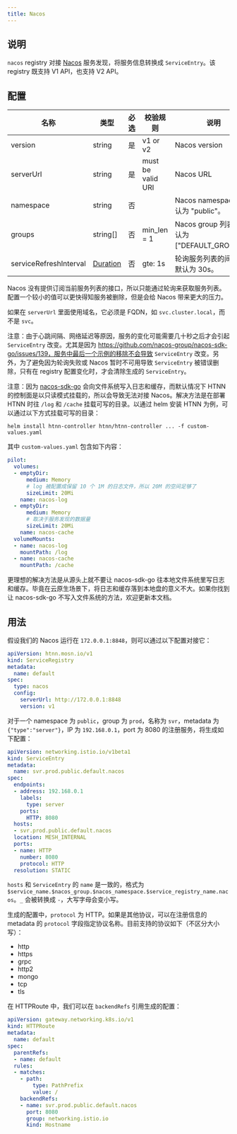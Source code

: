 ```yaml
---
title: Nacos
---
```


## 说明

`nacos` registry 对接 [Nacos](https://nacos.io/) 服务发现，将服务信息转换成 `ServiceEntry`。该 registry 既支持 V1 API，也支持 V2 API。


## 配置

| 名称                   | 类型                            | 必选 | 校验规则          | 说明                                         |
| ---------------------- | ------------------------------- | ---- | ----------------- | -------------------------------------------- |
| version                | string                          | 是   | v1 or v2          | Nacos version                                |
| serverUrl              | string                          | 是   | must be valid URI | Nacos URL                                    |
| namespace              | string                          | 否   |                   | Nacos namespace。默认为 "public"。           |
| groups                 | string[]                        | 否   | min_len = 1       | Nacos group 列表。默认为 ["DEFAULT_GROUP"]。 |
| serviceRefreshInterval | [Duration](../type.md#duration) | 否   | gte: 1s           | 轮询服务列表的间隔。默认为 30s。             |

Nacos 没有提供订阅当前服务列表的接口，所以只能通过轮询来获取服务列表。配置一个较小的值可以更快得知服务被删除，但是会给 Nacos 带来更大的压力。

如果在 `serverUrl` 里面使用域名，它必须是 FQDN，如 `svc.cluster.local`，而不是 `svc`。

注意：由于心跳间隔、网络延迟等原因，服务的变化可能需要几十秒之后才会引起 `ServiceEntry` 改变。尤其是因为 https://github.com/nacos-group/nacos-sdk-go/issues/139，服务中最后一个示例的移除不会导致 `ServiceEntry` 改变。另外，为了避免因为轮询失败或 Nacos 暂时不可用导致 `ServiceEntry` 被错误删除，只有在 registry 配置变化时，才会清除生成的 `ServiceEntry`。

注意：因为 [nacos-sdk-go](https://github.com/nacos-group/nacos-sdk-go/) 会向文件系统写入日志和缓存，而默认情况下 HTNN 的控制面是以只读模式挂载的，所以会导致无法对接 Nacos。解决方法是在部署 HTNN 时往 `/log` 和 `/cache` 挂载可写的目录。以通过 helm 安装 HTNN 为例，可以通过以下方式挂载可写的目录：

```shell
helm install htnn-controller htnn/htnn-controller ... -f custom-values.yaml
```

其中 `custom-values.yaml` 包含如下内容：

```yaml
pilot:
  volumes:
  - emptyDir:
      medium: Memory
      # log 被配置成保留 10 个 1M 的日志文件，所以 20M 的空间足够了
      sizeLimit: 20Mi
    name: nacos-log
  - emptyDir:
      medium: Memory
      # 取决于服务发现的数据量
      sizeLimit: 20Mi
    name: nacos-cache
  volumeMounts:
  - name: nacos-log
    mountPath: /log
  - name: nacos-cache
    mountPath: /cache
```

更理想的解决方法是从源头上就不要让 nacos-sdk-go 往本地文件系统里写日志和缓存。毕竟在云原生场景下，将日志和缓存落到本地盘的意义不大。如果你找到让 nacos-sdk-go 不写入文件系统的方法，欢迎更新本文档。

## 用法

假设我们的 Nacos 运行在 `172.0.0.1:8848`，则可以通过以下配置对接它：

```yaml
apiVersion: htnn.mosn.io/v1
kind: ServiceRegistry
metadata:
  name: default
spec:
  type: nacos
  config:
    serverUrl: http://172.0.0.1:8848
    version: v1
```

对于一个 namespace 为 `public`，group 为 `prod`，名称为 `svr`，metadata 为 `{"type":"server"}`，IP 为 `192.168.0.1`，port 为 8080 的注册服务，将生成如下配置：

```yaml
apiVersion: networking.istio.io/v1beta1
kind: ServiceEntry
metadata:
  name: svr.prod.public.default.nacos
spec:
  endpoints:
  - address: 192.168.0.1
    labels:
      type: server
    ports:
      HTTP: 8080
  hosts:
  - svr.prod.public.default.nacos
  location: MESH_INTERNAL
  ports:
  - name: HTTP
    number: 8080
    protocol: HTTP
  resolution: STATIC
```

`hosts` 和 `ServiceEntry` 的 `name` 是一致的，格式为 `$service_name.$nacos_group.$nacos_namespace.$service_registry_name.nacos`。`_` 会被转换成 `-`，大写字母会变小写。

生成的配置中，`protocol` 为 HTTP。如果是其他协议，可以在注册信息的 metadata 的 `protocol` 字段指定协议名称。目前支持的协议如下（不区分大小写）：

- http
- https
- grpc
- http2
- mongo
- tcp
- tls

在 HTTPRoute 中，我们可以在 `backendRefs` 引用生成的配置：

```yaml
apiVersion: gateway.networking.k8s.io/v1
kind: HTTPRoute
metadata:
  name: default
spec:
  parentRefs:
  - name: default
  rules:
  - matches:
    - path:
        type: PathPrefix
        value: /
    backendRefs:
    - name: svr.prod.public.default.nacos
      port: 8080
      group: networking.istio.io
      kind: Hostname
```